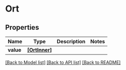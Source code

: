 # Ort


## Properties
Name | Type | Description | Notes
------------ | ------------- | ------------- | -------------
**value** | [**[OrtInner]**](OrtInner.md) |  | 

[[Back to Model list]](../README.md#documentation-for-models) [[Back to API list]](../README.md#documentation-for-api-endpoints) [[Back to README]](../README.md)


